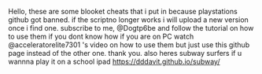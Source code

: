 Hello, these are some blooket cheats that i put in because playstations github got banned. if the scriptno longer works i will upload a new version once i find one.
subscribe to me, @Dogtp6be 
and follow the tutorial on how to use them if you dont know how
if you are on PC watch @acceleratorelite7301 's video on how to use them but just use this github page instead of the other one.
thank you.
also heres subway surfers if u wannna play it on a school ipad https://dddavit.github.io/subway/
